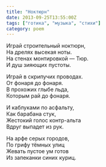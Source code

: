 ```yaml
---
title: "Ноктюрн"
date: 2013-09-25T13:55:00Z
tags: ["готика", "музыка", "стихи"]
category: poem
---
```


Играй строительный ноктюрн,  
На дрелях высекая ноты.  
На стенах монтировкой — Тюр.  
И душ зияющих пустоты.

Играй в скрипучих проводах.  
От фонаря до фонаря.  
В прохожих глыбе льда,  
Которым рай до фонаря.

И каблуками по асфальту,  
Как барабана стук,  
Жестокий голос контр-альта  
Вдруг выпадет из рук.

На арфе серых городов,  
По грифу тёмных улиц  
Жевать пустое ум готов  
Из запеканки синих куриц.  

